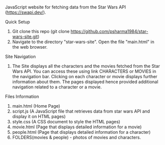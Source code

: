 JavaScript website for fetching data from the Star Wars API (https://swapi.dev/).

Quick Setup
1. Git clone this repo (git clone https://github.com/psharma1984/star-wars-site.git)
2. Navigate to the directory "star-wars-site". Open the file "main.html" in the web browser.

Site Navigation
1. The Site displays all the characters and the movies fetched from the Star Wars API. You can access these using link CHARACTERS or MOVIES in the navigation bar. Clicking on each character or movie displays further information about them. The pages displayed hence provided additional navigation related to a character or a movie.

Files Information
1. main.html  (Home Page)
2. script.js  (A JavaScript file that retrieves data from star wars API and display it on HTML pages)
3. style.css (A CSS document to style the HTML pages)
4. movie.html (Page that displays detailed information for a movie)
5. people.html (Page that displays detailed information for a character)
6. FOLDERS(movies & people) - photos of movies and characters.
